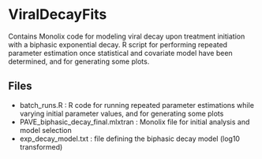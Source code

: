 # ViralDecayFits

Contains Monolix code for modeling viral decay upon treatment initiation with a biphasic exponential decay. R script for performing repeated parameter estimation once statistical and covariate model have been determined, and for generating some plots.

## Files

- batch_runs.R : R code for running repeated parameter estimations while varying initial parameter values, and for generating some plots
- PAVE_biphasic_decay_final.mlxtran : Monolix file for initial analysis and model selection
- exp_decay_model.txt : file defining the biphasic decay model (log10 transformed)

